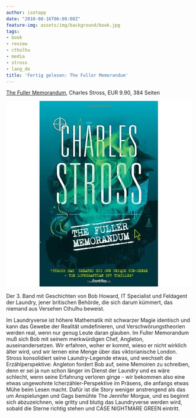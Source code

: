 ```yaml
---
author: isotopp
date: "2010-08-16T06:00:00Z"
feature-img: assets/img/background/book.jpg
tags:
- book
- review
- cthulhu
- media
- stross
- lang_de
title: 'Fertig gelesen: The Fuller Memorandum'
---
```

[The Fuller Memorandum](http://www.amazon.de/Laundry-03-Fuller-Memorandum/dp/1841497703),
Charles Stross, EUR 9.90, 384 Seiten

![Stross: The Fuller Memorandum](/uploads/fuller_memorandum.jpg)

Der 3.  Band mit Geschichten von Bob Howard, IT Specialist und Feldagent der
Laundry, jener britischen Behörde, die sich darum kümmert, das niemand aus
Versehen Cthulhu beweist.

Im Laundryverse ist höhere Mathematik mit schwarzer Magie identisch und kann
das Gewebe der Realität umdefinieren, und Verschwörungstheorien werden real,
wenn nur genug Leute daran glauben.  Im Fuller Memorandum muß sich Bob mit
seinem merkwürdigen Chef, Angleton, auseinandersetzen.  Wir erfahren, woher
er kommt, wieso er nicht wirklich älter wird, und wir lernen eine Menge über
das viktorianische London.  Stross konsolidiert seine Laundry-Legende etwas,
und wechselt die Erzählperspektive: Angleton fordert Bob auf, seine Memoiren
zu schreiben, denn er sei ja nun schon länger im Dienst der Laundry und es
wäre schlecht, wenn seine Erfahrung verloren ginge - wir bekommen also eine
etwas ungewohnte Icherzähler-Perspektive im Präsens, die anfangs etwas Mühe
beim Lesen macht.  Dafür ist die Story weniger anstrengend als das um
Anspielungen und Gags bemühte The Jennifer Morgue, und es beginnt sich
abzuzeichnen, wie gritty und blutig das Laundryverse werden wird, sobald die
Sterne richtig stehen und CASE NIGHTMARE GREEN eintritt.
